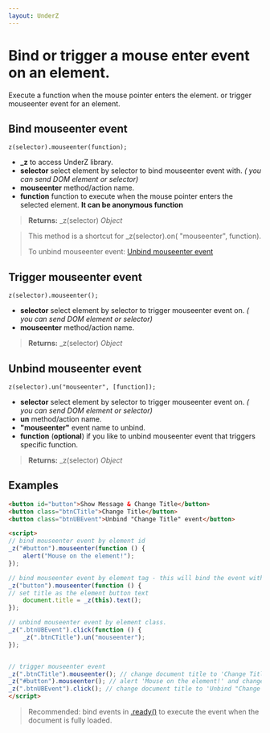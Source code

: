 ```yaml
---
layout: UnderZ
---
```

# Bind or trigger a mouse enter event on an element.
Execute a function when the mouse pointer enters the element. or trigger mouseenter event for an element.


## Bind mouseenter event
```z(selector).mouseenter(function);```

* **_z** to access UnderZ library.
* **selector** select element by selector to bind mouseenter event with. _( you can send DOM element or selector)_
* **mouseenter** method/action name.
* **function** function to execute when the mouse pointer enters the selected element. **It can be anonymous function**

> **Returns:** _z(selector) _Object_

> This method is a shortcut for _z(selector).on( "mouseenter", function).
> 
> To unbind mouseenter event: [Unbind mouseenter event](https://hlack.github.io/UnderZ/-mouseenter()#unbind-mouseenter-event)

## Trigger mouseenter event
```z(selector).mouseenter();```

* **selector** select element by selector to trigger mouseenter event on. _( you can send DOM element or selector)_
* **mouseenter** method/action name.

> **Returns:** _z(selector) _Object_

## Unbind mouseenter event
```z(selector).un("mouseenter", [function]);```

* **selector** select element by selector to trigger mouseenter event on. _( you can send DOM element or selector)_
* **un** method/action name.
* **"mouseenter"** event name to unbind.
* **function** (**optional**) if you like to unbind mouseenter event that triggers specific function.

> **Returns:** _z(selector) _Object_

## Examples

```html
<button id="button">Show Message & Change Title</button>
<button class="btnCTitle">Change Title</button>
<button class="btnUBEvent">Unbind "Change Title" event</button>

<script>
// bind mouseenter event by element id
_z("#button").mouseenter(function () { 
	alert("Mouse on the element!");
});

// bind mouseenter event by element tag - this will bind the event with all elements with "button" tag.
_z("button").mouseenter(function () { 
// set title as the element button text
	document.title = _z(this).text();
});

// unbind mouseenter event by element class.
_z(".btnUBEvent").click(function () {
	_z(".btnCTitle").un("mouseenter");
});


// trigger mouseenter event
_z(".btnCTitle").mouseenter(); // change document title to 'Change Title'
_z("#button").mouseenter(); // alert 'Mouse on the element!' and change document title to 'Show Message & Change Title'
_z(".btnUBEvent").click(); // change document title to 'Unbind "Change Title" event' and unbind mouseenter event on .btnCTitle button
</script>

```

> Recommended: bind events in [.ready()](https://hlack.github.io/UnderZ/-ready()) to execute the event when the document is fully loaded.
